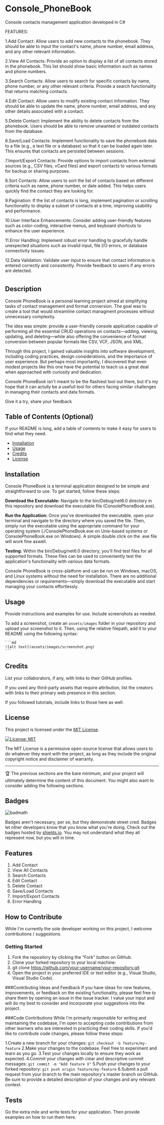 # Console_PhoneBook
Console contacts management application developed in C#

FEATURES:

1.Add Contact: Allow users to add new contacts to the phonebook. They should be able to input the contact's name, phone number, email address, and any other relevant information.

2.View All Contacts: Provide an option to display a list of all contacts stored in the phonebook. This list should show basic information such as names and phone numbers.

3.Search Contacts: Allow users to search for specific contacts by name, phone number, or any other relevant criteria. Provide a search functionality that returns matching contacts.

4.Edit Contact: Allow users to modify existing contact information. They should be able to update the name, phone number, email address, and any other details associated with a contact.

5.Delete Contact: Implement the ability to delete contacts from the phonebook. Users should be able to remove unwanted or outdated contacts from the database.

6.Save/Load Contacts: Implement functionality to save the phonebook data to a file (e.g., a text file or a database) so that it can be loaded again later. This ensures that contacts are persisted between sessions.

7.Import/Export Contacts: Provide options to import contacts from external sources (e.g., CSV files, vCard files) and export contacts to various formats for backup or sharing purposes.

8.Sort Contacts: Allow users to sort the list of contacts based on different criteria such as name, phone number, or date added. This helps users quickly find the contact they are looking for.

9.Pagination: If the list of contacts is long, implement pagination or scrolling functionality to display a subset of contacts at a time, improving usability and performance.

10.User Interface Enhancements: Consider adding user-friendly features such as color-coding, interactive menus, and keyboard shortcuts to enhance the user experience.

11.Error Handling: Implement robust error handling to gracefully handle unexpected situations such as invalid input, file I/O errors, or database connectivity issues.

12.Data Validation: Validate user input to ensure that contact information is entered correctly and consistently. Provide feedback to users if any errors are detected.


# <Console PhoneBook>

## Description
Console PhoneBook is a personal learning project aimed at simplifying tasks of contact management and format conversion. The goal was to create a tool that would streamline contact managment processes without unnecessary complexity.

The idea was simple: provide a user-friendly console application capable of performing all the essential CRUD operations on contacts—adding, viewing, updating, and deleting—while also offering the convenience of format conversion between popular formats like CSV, VCF, JSON, and XML.

Through this project, I gained valuable insights into software development, including coding practices, design considerations, and the importance of user experience. But perhaps most importantly, I discovered that even modest projects like this one have the potential to teach us a great deal when approached with curiosity and dedication.

Console PhoneBook isn't meant to be the flashiest tool out there, but it's my hope that it can actully be a usefull tool for others facing similar challenges in managing their contacts and data formats.

Give it a try, share your feedback

## Table of Contents (Optional)

If your README is long, add a table of contents to make it easy for users to find what they need.

- [Installation](#installation)
- [Usage](#usage)
- [Credits](#credits)
- [License](#license)

## Installation

Console PhoneBook is a terminal application designed to be simple and straightforward to use. To get started, follow these steps:

**Download the Executable:** Navigate to the bin/Debug/net6.0 directory in this repository and download the executable file (ConsolePhoneBook.exe).

**Run the Application:** Once you've downloaded the executable, open your terminal and navigate to the directory where you saved the file. Then, simply run the executable using the appropriate command for your operating system (./ConsolePhoneBook.exe on Unix-based systems or ConsolePhoneBook.exe on Windows). A simple double click on the .exe file will work fine aswell.

**Testing:** Within the bin/Debug/net6.0 directory, you'll find test files for all supported formats. These files can be used to conveniently test the application's functionality with various data formats.

Console PhoneBook is cross-platform and can be run on Windows, macOS, and Linux systems without the need for installation. There are no additional dependencies or requirements—simply download the executable and start managing your contacts effortlessly.



## Usage

Provide instructions and examples for use. Include screenshots as needed.

To add a screenshot, create an `assets/images` folder in your repository and upload your screenshot to it. Then, using the relative filepath, add it to your README using the following syntax:

    ```md
    ![alt text](assets/images/screenshot.png)
    ```

## Credits

List your collaborators, if any, with links to their GitHub profiles.

If you used any third-party assets that require attribution, list the creators with links to their primary web presence in this section.

If you followed tutorials, include links to those here as well.

## License

This project is licensed under the [MIT License](LICENSE).

[![License: MIT](https://img.shields.io/badge/License-MIT-yellow.svg)](https://opensource.org/licenses/MIT)

The MIT License is a permissive open-source license that allows users to do whatever they want with the project, as long as they include the original copyright notice and disclaimer of warranty.

---

🏆 The previous sections are the bare minimum, and your project will ultimately determine the content of this document. You might also want to consider adding the following sections.

## Badges

![badmath](https://img.shields.io/github/languages/top/lernantino/badmath)

Badges aren't necessary, per se, but they demonstrate street cred. Badges let other developers know that you know what you're doing. Check out the badges hosted by [shields.io](https://shields.io/). You may not understand what they all represent now, but you will in time.

## Features

1. Add Contact
2. View All Contacts
3. Search Contacts
4. Edit Contact
5. Delete Contact
6. Save/Load Contacts
7. Import/Export Contacts
8. Error Handling


## How to Contribute

While I'm currently the sole developer working on this project, I welcome contributions / suggestions.

### Getting Started

1. Fork the repository by clicking the "Fork" button on GitHub.
2. Clone your forked repository to your local machine:
3. git clone https://github.com/your-username/your-repository.git
4. Open the project in your preferred IDE or text editor (e.g., Visual Studio, Visual Studio Code).

###Contributing Ideas and Feedback
If you have ideas for new features, improvements, or feedback on the existing functionality, please feel free to share them by opening an issue in the issue tracker. I value your input and will do my best to consider and incorporate your suggestions into the project.

###Code Contributions
While I'm primarily responsible for writing and maintaining the codebase, I'm open to accepting code contributions from other learners who are interested in practicing their coding skills. If you'd like to contribute code changes, please follow these steps:

1.Create a new branch for your changes:
    `git checkout -b feature/my-feature`
2.Make your changes to the codebase. Feel free to experiment and learn as you go.
3.Test your changes locally to ensure they work as expected.
4.Commit your changes with clear and descriptive commit messages:
    `git commit -m "Add feature X"`
5.Push your changes to your forked repository:
    `git push origin feature/my-feature`
6.Submit a pull request from your branch to the main repository's master branch on GitHub. Be sure to provide a detailed description of your changes and any relevant context.


## Tests

Go the extra mile and write tests for your application. Then provide examples on how to run them here.
